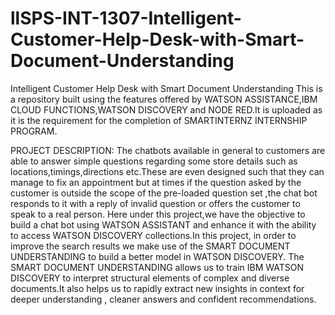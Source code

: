 # llSPS-INT-1307-Intelligent-Customer-Help-Desk-with-Smart-Document-Understanding
Intelligent Customer Help Desk with Smart Document Understanding
This is a repository built using the features offered by WATSON ASSISTANCE,IBM CLOUD FUNCTIONS,WATSON DISCOVERY and NODE RED.It is uploaded as it is the requirement for the completion of SMARTINTERNZ INTERNSHIP PROGRAM.

PROJECT DESCRIPTION:
The chatbots available in general to customers are able to answer simple questions regarding some store details such as locations,timings,directions etc.These are even designed such that they can manage to fix an appointment but at times if the question asked by the customer is outside the scope of the pre-loaded question set ,the chat bot responds to it with a reply of invalid question or offers the customer to speak to a real person.
Here under this project,we have the objective to build a chat bot using WATSON ASSISTANT and enhance it with the ability to access WATSON DISCOVERY collections.In this project, in order to improve the search results we make use of the SMART DOCUMENT UNDERSTANDING to build a better model in WATSON DISCOVERY.
The SMART DOCUMENT UNDERSTANDING allows us to train IBM WATSON DISCOVERY to interpret structural elements of complex and diverse documents.It also helps us to rapidly extract new insights in context for deeper understanding , cleaner answers and confident recommendations.


